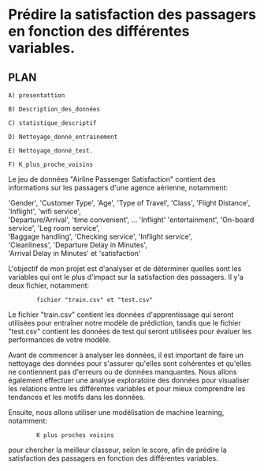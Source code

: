 # Prédire la satisfaction des passagers en fonction des différentes variables.

##   PLAN

    A) presentattion

    B) Description_des_données

    C) statistique_descriptif

    D) Nettoyage_donné_entrainement

    E) Nettoyage_donné_test.

    F) K_plus_proche_voisins

Le jeu de données "Airline Passenger Satisfaction" contient des informations sur les passagers d'une agence aérienne, notamment:

'Gender', 'Customer Type', 'Age', 'Type of Travel', 
'Class', 'Flight Distance', 'Inflight', 'wifi service',    
'Departure/Arrival', 'time convenient',    ...    'Inflight'
'entertainment', 'On-board service',    'Leg room service',    
'Baggage handling',    'Checking service',    'Inflight service',    
'Cleanliness',    'Departure Delay in Minutes',    
'Arrival Delay in Minutes' et    'satisfaction'

L'objectif de mon projet est d'analyser et de déterminer quelles sont les variables qui ont le plus d'impact sur la satisfaction des passagers. Il y'a deux fichier, notamment:

            fichier "train.csv" et "test.csv"

Le fichier "train.csv" contient les données d'apprentissage qui seront utilisées pour entraîner notre modèle de prédiction, tandis que le fichier "test.csv" contient les données de test qui seront utilisées pour évaluer les performances de votre modèle.

Avant de commencer à analyser les données, il est important de faire un nettoyage des données pour s'assurer qu'elles sont cohérentes et qu'elles ne contiennent pas d'erreurs ou de données manquantes. Nous allons également effectuer une analyse exploratoire des données pour visualiser les relations entre les différentes variables et pour mieux comprendre les tendances et les motifs dans les données.

Ensuite, nous allons utiliser une modélisation de machine learning, notamment:

            K plus proches voisins 

pour chercher la meilleur classeur, selon le score, afin de prédire la satisfaction des passagers en fonction des différentes variables.



```python

```
